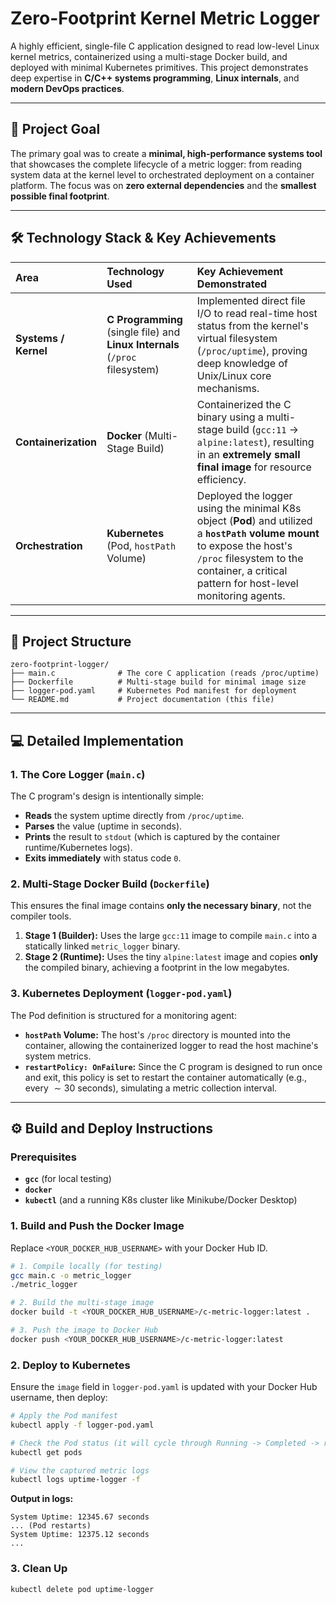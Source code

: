 # Zero-Footprint Kernel Metric Logger

A highly efficient, single-file C application designed to read low-level Linux kernel metrics, containerized using a multi-stage Docker build, and deployed with minimal Kubernetes primitives. This project demonstrates deep expertise in **C/C++ systems programming**, **Linux internals**, and **modern DevOps practices**.

-----

## 🚀 Project Goal

The primary goal was to create a **minimal, high-performance systems tool** that showcases the complete lifecycle of a metric logger: from reading system data at the kernel level to orchestrated deployment on a container platform. The focus was on **zero external dependencies** and the **smallest possible final footprint**.

-----

## 🛠 Technology Stack & Key Achievements

| Area | Technology Used | Key Achievement Demonstrated |
| :--- | :--- | :--- |
| **Systems / Kernel** | **C Programming** (single file) and **Linux Internals** (`/proc` filesystem) | Implemented direct file I/O to read real-time host status from the kernel's virtual filesystem (`/proc/uptime`), proving deep knowledge of Unix/Linux core mechanisms. |
| **Containerization** | **Docker** (Multi-Stage Build) | Containerized the C binary using a multi-stage build (`gcc:11` $\rightarrow$ `alpine:latest`), resulting in an **extremely small final image** for resource efficiency. |
| **Orchestration** | **Kubernetes** (Pod, `hostPath` Volume) | Deployed the logger using the minimal K8s object (**Pod**) and utilized a **`hostPath` volume mount** to expose the host's `/proc` filesystem to the container, a critical pattern for host-level monitoring agents. |

-----

## 📂 Project Structure

```
zero-footprint-logger/
├── main.c              # The core C application (reads /proc/uptime)
├── Dockerfile          # Multi-stage build for minimal image size
├── logger-pod.yaml     # Kubernetes Pod manifest for deployment
└── README.md           # Project documentation (this file)
```

-----

## 💻 Detailed Implementation

### 1\. The Core Logger (`main.c`)

The C program's design is intentionally simple:

  * **Reads** the system uptime directly from `/proc/uptime`.
  * **Parses** the value (uptime in seconds).
  * **Prints** the result to `stdout` (which is captured by the container runtime/Kubernetes logs).
  * **Exits immediately** with status code `0`.

### 2\. Multi-Stage Docker Build (`Dockerfile`)

This ensures the final image contains **only the necessary binary**, not the compiler tools.

1.  **Stage 1 (Builder):** Uses the large `gcc:11` image to compile `main.c` into a statically linked `metric_logger` binary.
2.  **Stage 2 (Runtime):** Uses the tiny `alpine:latest` image and copies **only** the compiled binary, achieving a footprint in the low megabytes.

### 3\. Kubernetes Deployment (`logger-pod.yaml`)

The Pod definition is structured for a monitoring agent:

  * **`hostPath` Volume:** The host's `/proc` directory is mounted into the container, allowing the containerized logger to read the host machine's system metrics.
  * **`restartPolicy: OnFailure`:** Since the C program is designed to run once and exit, this policy is set to restart the container automatically (e.g., every $\sim30$ seconds), simulating a metric collection interval.

-----

## ⚙️ Build and Deploy Instructions

### Prerequisites

  * **`gcc`** (for local testing)
  * **`docker`**
  * **`kubectl`** (and a running K8s cluster like Minikube/Docker Desktop)

### 1\. Build and Push the Docker Image

Replace `<YOUR_DOCKER_HUB_USERNAME>` with your Docker Hub ID.

```bash
# 1. Compile locally (for testing)
gcc main.c -o metric_logger
./metric_logger

# 2. Build the multi-stage image
docker build -t <YOUR_DOCKER_HUB_USERNAME>/c-metric-logger:latest .

# 3. Push the image to Docker Hub
docker push <YOUR_DOCKER_HUB_USERNAME>/c-metric-logger:latest
```

### 2\. Deploy to Kubernetes

Ensure the `image` field in `logger-pod.yaml` is updated with your Docker Hub username, then deploy:

```bash
# Apply the Pod manifest
kubectl apply -f logger-pod.yaml

# Check the Pod status (it will cycle through Running -> Completed -> restart)
kubectl get pods

# View the captured metric logs
kubectl logs uptime-logger -f
```

**Output in logs:**

```
System Uptime: 12345.67 seconds
... (Pod restarts)
System Uptime: 12375.12 seconds
...
```

### 3\. Clean Up

```bash
kubectl delete pod uptime-logger
```

